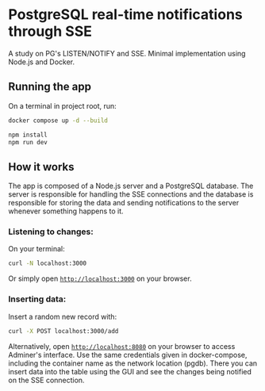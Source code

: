 # PostgreSQL real-time notifications through SSE
A study on PG's LISTEN/NOTIFY and SSE. Minimal implementation using Node.js and Docker.

## Running the app
On a terminal in project root, run:
```bash
docker compose up -d --build
```
```bash
npm install
npm run dev
```

## How it works
The app is composed of a Node.js server and a PostgreSQL database. The server is responsible for handling the SSE connections and the database is responsible for storing the data and sending notifications to the server whenever something happens to it.

### Listening to changes:
On your terminal:
```bash
curl -N localhost:3000
```

Or simply open [`http://localhost:3000`](http://localhost:3000) on your browser.

### Inserting data:
Insert a random new record with:
```bash
curl -X POST localhost:3000/add
```

Alternatively, open [`http://localhost:8080`](http://localhost:8080) on your browser to access Adminer's interface. Use the same credentials given in docker-compose, including the container name as the network location (pgdb). There you can insert data into the table using the GUI and see the changes being notified on the SSE connection.
